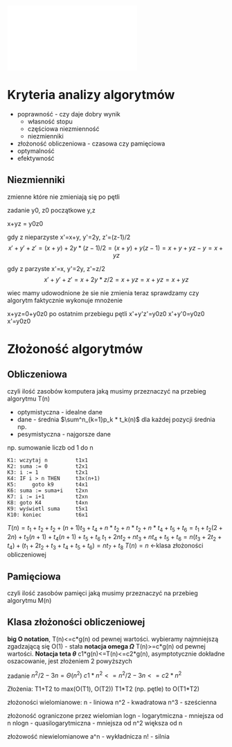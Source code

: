  ![](/Notatki/Semestr%204/Algorytmy%20i%20złożoność%20obliczeniowa/Ćwiczenia/Ćwiczenie%201/cwmat_01_zlozonosc_listy.pdf)
 
# Kryteria analizy algorytmów

- poprawność - czy daje dobry wynik
	- własność stopu
	- częściowa niezmienność
	- niezmienniki
- złożoność obliczeniowa - czasowa czy pamięciowa
- optymalność
- efektywność



## Niezmienniki
zmienne które nie zmieniają się po pętli

zadanie
y0, z0 początkowe y,z

x+yz = y0z0

gdy z nieparzyste x'=x+y, y'=2y, z'=(z-1)/2
$$x'+y'+z' = (x+y)+2y*(z-1)/2=(x+y)+y(z-1)=x+y+yz-y= x+yz$$

gdy z parzyste x'=x, y'=2y, z'=z/2
$$x'+y'+z' = x+2y*z/2=x+yz=x+yz= x+yz$$

wiec mamy udowodnione że sie nie zmienia
teraz sprawdzamy czy algorytm faktycznie wykonuje mnożenie

x+yz=0+y0z0
po ostatnim przebiegu pętli
x'+y'z'=y0z0
x'+y'0=y0z0
x'=y0z0


# Złożoność algorytmów
## Obliczeniowa
czyli ilość zasobów komputera jaką musimy przeznaczyć na przebieg algorytmu T(n)

- optymistyczna - idealne dane
- dane - średnia $\sum^n_{k=1}p_k * t_k(n)$ dla każdej pozycji średnia np.
- pesymistyczna - najgorsze dane


np. sumowanie liczb od 1 do n

```
K1: wczytaj n         t1x1
K2: suma := 0         t2x1
K3: i := 1            t2x1
K4: IF i > n THEN     t3x(n+1)
K5:     goto k9       t4x1
K6: suma := suma+i    t2xn
K7: i := i+1          t2xn
K8: goto K4           t4xn
K9: wyświetl suma     t5x1
K10: koniec           t6x1
```

$T(n)=t_1+t_2+t_2+(n+1)t_3+t_4+n*t_2+n*t_2+n*t_4+t_5+t_6=t_1+t_2(2+2n)+t_3(n+1)+t_4(n+1)+t_5+t_6$
$t_1+2nt_2+nt_3+nt_4+t_5+t_6=n(t_3+2t_2+t_4)+(t_1+2t_2+t_3+t_4+t_5+t_6) = nt_7+t_8$
$T(n)=n$ <-klasa złożoności obliczeniowej

## Pamięciowa
czyli ilość zasobów pamięci jaką musimy przeznaczyć na przebieg algorytmu M(n)




## Klasa złożoności obliczeniowej
**big O notation**, T(n)<=c\*g(n) od pewnej wartości. wybieramy najmniejszą zgadzającą się
O(1) - stała
**notacja omega $\Omega$** T(n)>=c\*g(n) od pewnej wartości.
**Notacja teta $\theta$** c1\*g(n)<=T(n)<=c2\*g(n), asymptotycznie dokładne oszacowanie, jest złożeniem 2 powyższych

zadanie
$n^2/2-3n=\Theta(n^2)$
$c1*n^2 <= n^2/2-3n <= c2*n^2$


Złożenia:
T1+T2 to max(O(T1), O(T2))
T1\*T2 (np. pętle) to O(T1\*T2)

złożoności wielomianowe:
n - liniowa
n^2 - kwadratowa
n^3 - sześcienna

złożoność ograniczone przez wielomian
logn - logarytmiczna - mniejsza od n
nlogn - quasilogarytmiczna - mniejsza od n^2 większa od n

złożowość niewielomianowe
a^n - wykładnicza
n! - silnia


